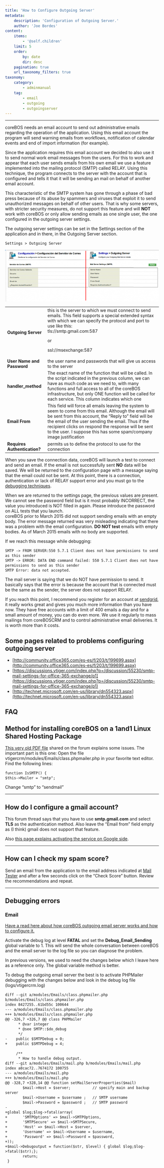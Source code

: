 ```yaml
---
title: 'How to Configure Outgoing Server'
metadata:
    description: 'Configuration of Outgoing Server.'
    author: 'Joe Bordes'
content:
    items:
        - '@self.children'
    limit: 5
    order:
        by: date
        dir: desc
    pagination: true
    url_taxonomy_filters: true
taxonomy:
    category:
        - adminmanual
    tag:
        - email
        - outgoing
        - outgoingserver
---
```

---
 coreBOS needs an email account to send out administrative emails regarding the operation of the application. Using this email account the program will send warning emails from workflows, notification of calendar events and end of import information (for example).

Since the application requires this email account we decided to also use it to send normal work email messages from the users. For this to work and appear that each user sends emails from his own email we use a feature implemented into the mailing protocol (SMTP) called RELAY. Using this technique, the program connects to the server with the account that is configured and tells it that it will be sending an mail on behalf of another email account.

This characteristic of the SMTP system has gone through a phase of bad press because of its abuse by spammers and viruses that exploit it to send unauthorized messages on behalf of other users. That is why some servers, with stricter security measures, do not support this feature and will **NOT** work with coreBOS or only allow sending emails as one single user, the one configured in the outgoing server settings.

The outgoing server settings can be set in the Settings section of the application and in there, in the Outgoing Server section.

```
Settings > Outgoing Server
```
![](outgoingserver.png?width=100%)

<table class="table table-striped">
<tbody>
<tr>
<td><strong>Outgoing Server	</strong></td>
<td>this is the server to which we must connect to send emails. This field supports a special extended syntax with which we can specify the protocol and port to use like this:<br>

<div class="notices blue">
tls://smtp.gmail.com:587

or

ssl://msexchange:587 </div></td>
</tr>
<tr>
<td><strong>User Name and Password</strong></td>
<td>the user name and passwords that will give us access to the server</td>
</tr>
<tr>
<td><strong>handler_method</strong></td>
<td>The exact name of the function that will be called. In the script indicated in the previous column, we can have as much code as we need to, with many functions and full access to all of the coreBOS infrastructure, but only ONE function will be called for each service. This column indicates which one</td>
</tr>
<tr>
<td><strong>Email From</strong></td>
<td>This field will force all emails leaving the system to seem to come from this email. Although the email will be sent from this account, the “Reply to” field will be the email of the user sending the email. Thus if the recipient clicks on respond the response will be sent to the user. I suppose this has some spam/company image justification</td>
</tr>
<tr>
<td><strong>Requires Authentication?</strong></td>
<td>permits us to define the protocol to use for the connection</td>
</tr>
</tbody>
</table>

When you save the connection data, coreBOS will launch a test to connect and send an email. If the email is not successfully sent **NO** data will be saved. We will be returned to the configuration page with a message saying that the email could not be sent. At this point, there is a connection, authentication or lack of RELAY support error and you must go to the [debugging techniques](http://localhost/coreBOSDocumentation/developer-guide/architecture-concepts/debuging#email).

<div class="notices red">
When we are returned to the settings page, the previous values are present. We cannot see the password field but is it most probably INCORRECT, the value you introduced is NOT filled in again. Please introduce the password on ALL tests that you launch.
</div>

<div class="notices red">
coreBOS prior to March 2015 did not support sending emails with an empty body. The error message returned was very misleading indicating that there was a problem with the email configuration. <strong>DO NOT test</strong> emails with empty bodies. As of March 2015 emails with no body are supported.
</div>

If we reach this message while debugging:

```
SMTP -> FROM SERVER:550 5.7.1 Client does not have permissions to send as this sender
SMTP -> ERROR: DATA END command failed: 550 5.7.1 Client does not have permissions to send as this sender
SMTP Error: data not accepted.
```

The mail server is saying that we do NOT have permission to send. It basically says that the error is because the account that is connected must be the same as the sender, the server does not support RELAY.

If you reach this point, I recommend you register for an account at [sendgrid](https://sendgrid.com/), it really works great and gives you much more information than you have now. They have free accounts with a limit of 400 emails a day and for a small amount of money, you can do even more. We use it regularly to mass mailings from coreBOSCRM and to control administrative email deliveries. It is worth more than it costs.

## Some pages related to problems configuring outgoing server

-   [http://community.office365.com/es-es/f/203/t/199699.aspx](http://community.office365.com/es-es/f/203/t/199699.aspx)
-   [https://discussions.vtiger.com/index.php?p=/discussion/55230/smtp-mail-settings-for-office-365-exchange/p1](https://discussions.vtiger.com/index.php?p=/discussion/55230/smtp-mail-settings-for-office-365-exchange/p1)
-   [http://technet.microsoft.com/en-us/library/dn554323.aspx](http://technet.microsoft.com/en-us/library/dn554323.aspx)

## FAQ

<div class="notices blue">
<h2>Method for installing coreBOS on a 1and1 Linux Shared Hosting Package</h2> </div>

[This very old PDF file](https://discussions.corebos.org/documentation/lib/exe/fetch.php?media=en:corebos:vtigercrm_1and1_installation.pdf) shared on the forum explains some issues. The important part is this one:
Open the file vtigercrm/modules/Emails/class.phpmailer.php in your favorite text editor.
Find the following lines:
```
function IsSMTP() {
$this->Mailer = "smtp";
```
Change “smtp” to “sendmail”

---

<div class="notices blue">

<h2>How do I configure a gmail account?</h2>
</div>

This forum thread says that you have to use **smtp.gmail.com** and select **TLS** as the authentication method. Also leave the “Email from” field empty as (I think) gmail does not support that feature.

Also [this page explains activating the service on Google side](https://discussions.corebos.org/documentation/doku.php?id=en:adminmanual:outgoingservergmail).

---

<div class="notices blue">

<h2>How can I check my spam score?</h2>
</div>

Send an email from the application to the email address indicated at [Mail Tester](https://www.mail-tester.com/) and after a few seconds click on the “Check Score” button. Review the recommendations and repeat.

---

## Debugging errors

### Email

[Have a read here about how coreBOS outgoing email server works and how to configure it.](http://localhost/coreBOSDocumentation/configuration-tools/administration%20options/outgoingserver)

Activate the debug log at level **FATAL** and set the **Debug_Email_Sending** global variable to 1. This will send the whole conversation between coreBOS and the email server to the log file so you can diagnose the problem.

<div class="notices blue">
In previous versions, we used to need the changes below which I leave here as a reference only. The global variable method is better.
</div>

To debug the outgoing email server the best is to activate PHPMailer debugging with the changes below and look in the debug log file (logs/vtigercrm.log)

```
diff --git a/modules/Emails/class.phpmailer.php b/modules/Emails/class.phpmailer.php
index 8427255..61bd55c 100644
--- a/modules/Emails/class.phpmailer.php
+++ b/modules/Emails/class.phpmailer.php
@@ -326,7 +326,7 @@ class PHPMailer
      * @var integer
      * @see SMTP::$do_debug
      */
-    public $SMTPDebug = 0;
+    public $SMTPDebug = 4;
 
     /**
      * How to handle debug output.
diff --git a/modules/Emails/mail.php b/modules/Emails/mail.php
index a8cac72..7674172 100755
--- a/modules/Emails/mail.php
+++ b/modules/Emails/mail.php
@@ -328,7 +328,14 @@ function setMailServerProperties($mail)
        $mail->Host = $server;          // specify main and backup server
        $mail->Username = $username ;   // SMTP username
        $mail->Password = $password ;   // SMTP password
-
+global $log;$log->fatal(array(
+       'SMTPOptions' => $mail->SMTPOptions,
+       'SMTPSecure' => $mail->SMTPSecure,
+       'Host' => $mail->Host = $server,
+       'Username' => $mail->Username = $username,
+       'Password' => $mail->Password = $password,
+));
+$mail->Debugoutput = function($str, $level) { global $log;$log->fatal($str);};
        return;
 }
 ```